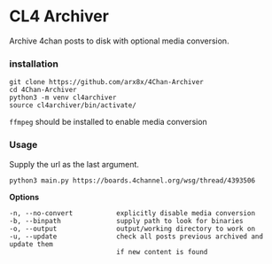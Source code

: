 # **CL4 Archiver**
Archive 4chan posts to disk with optional media conversion.

### **installation**

```
git clone https://github.com/arx8x/4Chan-Archiver
cd 4Chan-Archiver
python3 -m venv cl4archiver
source cl4archiver/bin/activate/
```
`ffmpeg` should be installed to enable media conversion

### **Usage**

Supply the url as the last argument.

`python3 main.py https://boards.4channel.org/wsg/thread/4393506`

**Options**
```
-n, --no-convert           explicitly disable media conversion  
-b, --binpath              supply path to look for binaries
-o, --output               output/working directory to work on
-u, --update               check all posts previous archived and update them
                           if new content is found

```
